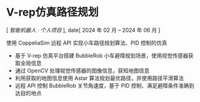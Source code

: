# V-rep仿真路径规划
[ *智能机器人 · 个人项目* ],
date[ 2024 年 02 月 – 2024 年 06 月 ]

使用 CoppeliaSim 远程 API 实现小车路径规划算法、PID 控制的仿真

- 基于 V-rep 仿真平台搭建 BubbleRob 小车避障规划场景，使用视觉传感器获取全局信息
- 通过 OpenCV 处理视觉传感器的图像信息，获知地图信息
- 利用获取的地图信息使用 Astar 算法规划最优路径，并使用路径平滑算法
- 远程 API 控制 BubbleRob 关节角速度，基于 PID 控制、满足避障条件准确到达目的地点
